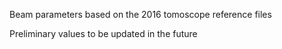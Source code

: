Beam parameters based on the 2016 tomoscope reference files

Preliminary values to be updated in the future